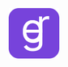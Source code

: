 <p align="center">
  <a href='https://github.com/bbuukk/gra'><img src="assets/gra_icon.svg" width="100" align="middle"></a>
</p>


